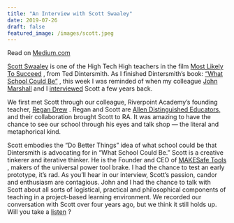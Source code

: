 ```yaml
---
title: "An Interview with Scott Swaaley"
date: 2019-07-26
draft: false
featured_image: /images/scott.jpeg
---
```

Read on [Medium.com](https://medium.com/@matthewalangreen/an-interview-with-scott-swaaley-fe10b2da77fe)

[Scott Swaaley](https://www.linkedin.com/in/scott-swaaley-p-e-1929519/)  is one of the High Tech High teachers in the film  [Most Likely To Succeed](https://teddintersmith.com/mltsfilm/) , from Ted Dintersmith. As I finished Dintersmith’s book:  [“What School Could Be”](https://teddintersmith.com/what-school-could-be/) , this week I was reminded of when my colleague  [John Marshall](https://www.linkedin.com/in/rajohnmarshall/)  and I  [interviewed](https://podcasts.apple.com/us/podcast/teaching-as-a-rational-career-choice-scott-swaaley/id970661754?i=1000442655440)  Scott a few years back.

We first met Scott through our colleague, Riverpoint Academy’s founding teacher,  [Regan Drew](https://www.linkedin.com/in/regandrew/) . Regan and Scott are  [Allen Distinguished Educators,](https://allendistinguishededucators.org/ADE-Awardees.aspx)  and their collaboration brought Scott to RA. It was amazing to have the chance to see our school through his eyes and talk shop — the literal and metaphorical kind.

Scott embodies the “Do Better Things” idea of what school could be that Dintersmith is advocating for in “What School Could Be.” Scott is a creative tinkerer and iterative thinker. He is the Founder and CEO of  [MAKESafe Tools](https://www.makesafetools.com/) , makers of the universal power tool brake. I had the chance to test an early prototype, it’s rad.
As you’ll hear in our interview, Scott’s passion, candor and enthusiasm are contagious. John and I had the chance to talk with Scott about all sorts of logistical, practical and philosophical components of teaching in a project-based learning environment. We recorded our conversation with Scott over four years ago, but we think it still holds up. Will you take a  [listen](https://podcasts.apple.com/us/podcast/teaching-as-a-rational-career-choice-scott-swaaley/id970661754?i=1000442655440) ?
